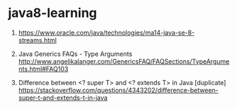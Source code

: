 # java8-learning


1. https://www.oracle.com/java/technologies/ma14-java-se-8-streams.html


2. Java Generics FAQs - Type Arguments
http://www.angelikalanger.com/GenericsFAQ/FAQSections/TypeArguments.html#FAQ103

3. Difference between <? super T> and <? extends T> in Java [duplicate]
https://stackoverflow.com/questions/4343202/difference-between-super-t-and-extends-t-in-java

